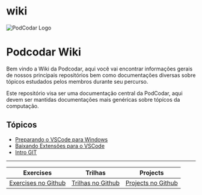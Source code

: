# wiki

![PodCodar Logo](https://avatars.githubusercontent.com/u/60588381?s=200&v=4)

# Podcodar Wiki

Bem vindo a Wiki da Podcodar, aqui você vai encontrar informações gerais de nossos principais repositórios bem como documentações diversas sobre tópicos estudados pelos membros durante seu percurso.

Este repositório visa ser uma documentação central da PodCodar, aqui devem ser mantidas documentações mais genéricas sobre tópícos da computação.

## Tópicos


- [Preparando o VSCode para Windows](https://github.com/podcodar/wiki/blob/main/Como%20preparar%20o%20VSCode%20para%20Windows.md)
- [Baixando Extensões para o VSCode](https://github.com/podcodar/wiki/blob/main/Baixando%20a%20extens%C3%A3o%20pelo%20pr%C3%B3prio%20VSCode.md)
- [Intro GIT](https://github.com/podcodar/wiki/blob/main/IntroGit.md)


***

| Exercises                                                    | Trilhas                                                      | Projects                                                     |
| ------------------------------------------------------------ | ------------------------------------------------------------ | ------------------------------------------------------------ |
| [Exercises no Github](https://github.com/podcodar/exercises) | [Trilhas no Github](https://github.com/podcodar/trilhas)     | [Projects no Github](https://github.com/podcodar/projects)   |
